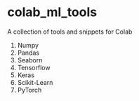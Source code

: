 # colab_ml_tools
A collection of tools and snippets for Colab
1. Numpy
2. Pandas
3. Seaborn
4. Tensorflow
5. Keras
6. Scikit-Learn
7. PyTorch

